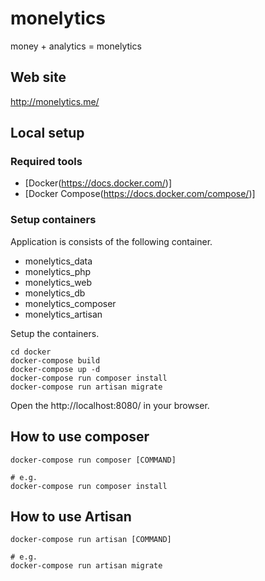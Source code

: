 # monelytics

money + analytics = monelytics

## Web site
http://monelytics.me/

## Local setup

### Required tools

* [Docker(https://docs.docker.com/)]
* [Docker Compose(https://docs.docker.com/compose/)]


### Setup containers

Application is consists of the following container.

* monelytics_data
* monelytics_php
* monelytics_web
* monelytics_db
* monelytics_composer
* monelytics_artisan

Setup the containers.

```
cd docker
docker-compose build
docker-compose up -d
docker-compose run composer install
docker-compose run artisan migrate
```

Open the http://localhost:8080/ in your browser.

## How to use composer

```
docker-compose run composer [COMMAND]

# e.g.
docker-compose run composer install
```

## How to use Artisan

```
docker-compose run artisan [COMMAND]

# e.g.
docker-compose run artisan migrate
```
